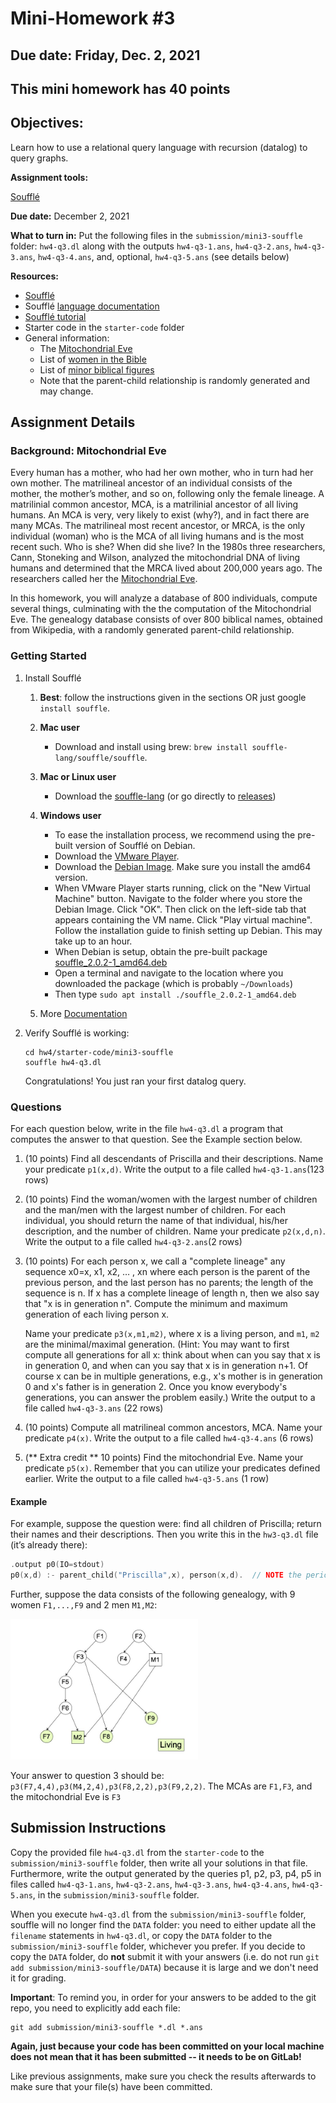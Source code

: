 # Mini-Homework #3

## Due date: Friday, Dec. 2, 2021

## This mini homework has 40 points

## Objectives:

Learn how to use a relational query language with recursion (datalog) to query graphs.  

**Assignment tools:**

[Soufflé](https://souffle-lang.github.io)

**Due date:** December 2, 2021

**What to turn in:** Put the following files in the `submission/mini3-souffle` folder: `hw4-q3.dl` along with the outputs `hw4-q3-1.ans`, `hw4-q3-2.ans`, `hw4-q3-3.ans`, `hw4-q3-4.ans`, and, optional, `hw4-q3-5.ans` (see details below)

**Resources:**

- [Soufflé](https://souffle-lang.github.io)
- Soufflé [language documentation](https://souffle-lang.github.io/docs.html)
- [Soufflé tutorial](https://souffle-lang.github.io/tutorial)
- Starter code in the `starter-code` folder
- General information:
  - The [Mitochondrial Eve](https://en.wikipedia.org/wiki/Mitochondrial_Eve)
  - List of [women in the Bible](https://en.wikipedia.org/wiki/List_of_women_in_the_Bible)
  - List of [minor biblical figures](https://en.wikipedia.org/wiki/List_of_minor_Old_Testament_figures,_A%E2%80%93K)
  - Note that the parent-child relationship is randomly generated and may change.

## Assignment Details

### Background: Mitochondrial Eve

Every human has a mother, who had her own mother, who in turn had her own mother.  The matrilineal ancestor of an individual consists of the mother, the mother’s mother, and so on, following only the female lineage.  A matrilinial common ancestor, MCA, is a matrilinial ancestor of all living humans.  An MCA is very, very likely to exist (why?), and in fact there are many MCAs.  The matrilineal most recent ancestor, or MRCA, is the only individual (woman) who is the MCA of all living humans and is the most recent such.  Who is she?  When did she live?  In the 1980s three researchers, Cann, Stoneking and Wilson, analyzed the mitochondrial DNA of living humans and determined that the MRCA lived about 200,000 years ago.  The researchers called her the [Mitochondrial Eve](https://en.wikipedia.org/wiki/Mitochondrial_Eve).

In this homework, you will analyze a database of 800 individuals, compute several things, culminating with the the computation of the Mitochondrial Eve.  The genealogy database consists of over 800 biblical names, obtained from Wikipedia, with a randomly generated parent-child relationship.

### Getting Started

1. Install Soufflé
    1. **Best**: follow the instructions given in the sections OR just google `install souffle`.

    2. **Mac user**
        - Download and install using brew: `brew install souffle-lang/souffle/souffle`.

    3. **Mac or Linux user**
        - Download the [souffle-lang](https://github.com/souffle-lang/souffle) (or go directly to [releases](https://github.com/souffle-lang/souffle/releases/tag/2.1))

    3. **Windows user**
        - To ease the installation process, we recommend using the pre-built version of Soufflé on Debian.
        - Download the [VMware Player](https://my.vmware.com/en/web/vmware/downloads/info/slug/desktop_end_user_computing/vmware_workstation_player/16_0).
        - Download the [Debian Image](https://www.debian.org/distrib/netinst). Make sure you install the amd64 version.
        - When VMware Player starts running, click on the "New Virtual Machine" button.  Navigate to the folder where you store the Debian Image. Click "OK".  Then click on the left-side tab that appears containing the VM name. Click "Play virtual machine". Follow the installation guide to finish setting up Debian. This may take up to an hour.
        - When Debian is setup, obtain the pre-built package [souffle_2.0.2-1_amd64.deb](https://github.com/souffle-lang/souffle/releases/tag/2.0.2)
        - Open a terminal and navigate to the location where you downloaded the package (which is probably `~/Downloads`)
        - Then type `sudo apt install ./souffle_2.0.2-1_amd64.deb`

    4. More [Documentation](https://souffle-lang.github.io/install)

2. Verify Soufflé is working:

   ```shell
   cd hw4/starter-code/mini3-souffle
   souffle hw4-q3.dl
   ```

   Congratulations! You just ran your first datalog query.

### Questions

For each question below, write in the file `hw4-q3.dl` a program that computes the answer to that question. See the Example section below.

1. (10 points) Find all descendants of Priscilla and their descriptions.  Name your predicate `p1(x,d)`. Write the output to a file called `hw4-q3-1.ans`(123 rows)

2. (10 points) Find the woman/women with the largest number of children and the man/men with the largest number of children. For each individual, you should return the name of that individual, his/her description, and the number of children. Name your predicate `p2(x,d,n)`. Write the output to a file called `hw4-q3-2.ans`(2 rows)

3. (10 points) For each person x, we call a "complete lineage" any sequence x0=x, x1, x2, … , xn where each person is the parent of the previous person, and the last person has no parents; the length of the sequence is n.  If x has a complete lineage of length n, then we also say that "x is in generation n".  Compute the minimum and maximum generation of each living person x.

    Name your predicate `p3(x,m1,m2)`, where x is a living person, and `m1`, `m2` are the minimal/maximal generation. (Hint: You may want to first compute all generations for all x: think about when can you say that x is in generation 0, and when can you say that x is in generation n+1.  Of course x can be in multiple generations, e.g., x's mother is in generation 0 and x's father is in generation 2.   Once you know everybody's generations, you can answer the problem easily.) Write the output to a file called `hw4-q3-3.ans` (22 rows)

4. (10 points) Compute all matrilineal common ancestors, MCA. Name your predicate `p4(x)`. Write the output to a file called `hw4-q3-4.ans` (6 rows)

5. (** Extra credit ** 10 points) Find the mitochondrial Eve.  Name your predicate `p5(x)`. Remember that you can utilize your predicates defined earlier. Write the output to a file called `hw4-q3-5.ans` (1 row)

#### Example

For example, suppose the question were: find all children of Priscilla; return their names and their descriptions. Then you write this in the `hw3-q3.dl` file (it’s already there):

```c
.output p0(IO=stdout)
p0(x,d) :- parent_child("Priscilla",x), person(x,d).  // NOTE the period at the end
```

Further, suppose the data consists of the following genealogy, with 9 women `F1,...,F9` and 2 men `M1,M2`:

  <img src="figs/ex.jpg" alt="small genealogy" width="300"/>

Your answer to question 3 should be: `p3(F7,4,4),p3(M4,2,4),p3(F8,2,2),p3(F9,2,2)`.  The MCAs are `F1,F3`, and the mitochondrial Eve is `F3`

## Submission Instructions

Copy the  provided file `hw4-q3.dl` from the `starter-code` to the `submission/mini3-souffle` folder, then write all your solutions in that file.  Furthermore, write  the output generated by the queries  p1, p2, p3, p4, p5 in files called `hw4-q3-1.ans`, `hw4-q3-2.ans`, `hw4-q3-3.ans`, `hw4-q3-4.ans`, `hw4-q3-5.ans`, in the `submission/mini3-souffle` folder.

When you execute `hw4-q3.dl` from the `submission/mini3-souffle` folder, souffle will no longer find the `DATA` folder: you need to either update all the `filename` statements in `hw4-q3.dl`, or copy the `DATA` folder to the `submission/mini3-souffle` folder, whichever you prefer.  If you decide to copy the `DATA` folder, do **not** submit it with your answers (i.e. do not run `git add submission/mini3-souffle/DATA`) because it is large and we don't need it for grading.

**Important**: To remind you, in order for your answers to be added to the git repo,
you need to explicitly add each file:

```shell
git add submission/mini3-souffle *.dl *.ans
```

**Again, just because your code has been committed on your local machine does not mean that it has been
submitted -- it needs to be on GitLab!**

Like previous assignments, make sure you check the results afterwards to make sure that your file(s)
have been committed.
